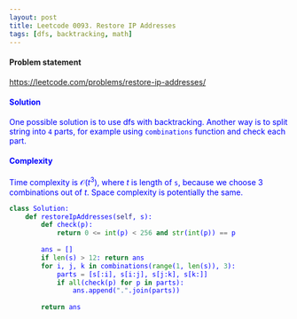```yaml
---
layout: post
title: Leetcode 0093. Restore IP Addresses
tags: [dfs, backtracking, math]
---
```


#### Problem statement
<a href="https://leetcode.com/problems/restore-ip-addresses/"> <font color = blue>https://leetcode.com/problems/restore-ip-addresses/

#### Solution
One possible solution is to use dfs with backtracking. Another way is to split string into `4` parts, for example using `combinations` function and check each part. 

#### Complexity
Time complexity is $\mathcal{O}(t^3)$, where $t$ is length of `s`, because we choose $3$ combinations out of $t$. Space complexity is potentially the same.

```python
class Solution:
    def restoreIpAddresses(self, s):
        def check(p):
            return 0 <= int(p) < 256 and str(int(p)) == p
        
        ans = []
        if len(s) > 12: return ans
        for i, j, k in combinations(range(1, len(s)), 3):
            parts = [s[:i], s[i:j], s[j:k], s[k:]]
            if all(check(p) for p in parts):
                ans.append(".".join(parts))
         
        return ans
```
